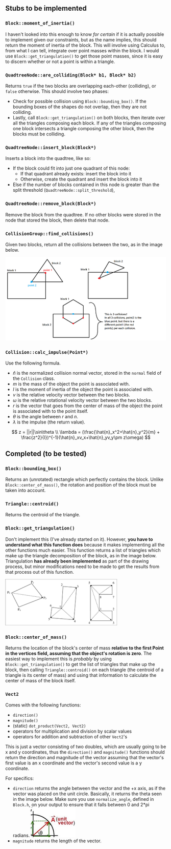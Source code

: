 ## Stubs to be implemented

### `Block::moment_of_inertia()`
I haven't looked into this enough to know *for certain* if it is actually possible to implement given our constraints, but as the name implies, this should return the moment of inertia of the block. This will involve using Calculus to, from what I can tell, integrate over point masses within the block. I would use `Block::get_triangulation()` to get those point masses, since it is easy to discern whether or not a point is within a triangle.

### `QuadtreeNode::are_colliding(Block* b1, Block* b2)`
Returns `true` if the two blocks are overlapping each-other (colliding), or `false` otherwise. This should involve two phases:
* Check for possible collision using `Block::bounding_box()`. If the bounding boxes of the shapes do not overlap, then they are not colliding.
* Lastly, call `Block::get_triangulation()` on both blocks, then iterate over all the triangles composing each block. If any of the triangles composing one block intersects a triangle composing the other block, then the blocks must be colliding.

### `QuadtreeNode::insert_block(Block*)`
Inserts a block into the quadtree, like so:
* If the block could fit into just one quadrant of this node:
    * If that quadrant already exists: insert the block into it
    * Otherwise, create the quadrant and insert the block into it
* Else if the number of blocks contained in this node is greater than the split threshold (`QuadtreeNode::split_threshold`), 

### `QuadtreeNode::remove_block(Block*)`
Remove the block from the quadtree. If no other blocks were stored in the node that stored the block, then delete that node.

### `CollisionGroup::find_collisions()`
Given two blocks, return all the collisions between the two, as in the image below.

![collision points image](README/collision%20points.png)

### `Collision::calc_impulse(Point*)`

Use the following formula.

* $\hat{n}$ is the normalized collision normal vector, stored in the `normal` field of the `Collision` class.
* $m$ is the mass of the object the point is associated with.
* $I$ is the moment of inertia of the object the point is associated with.
* $v$ is the relative velocity vector between the two blocks.
* $\omega$ is the relative rotational velocity vector between the two blocks.
* $r$ is the vector that goes from the center of mass of the object the point is associated with to the point itself.
* $\theta$ is the angle between $r$ and $n$.
* $\lambda$ is the impulse (the return value).

$$
z = ||r||\sin\theta \\
\lambda = (\frac{\hat{n}_x^2+\hat{n}_y^2}{m} + \frac{z^2}{I})^{-1}(\hat{n}_xv_x+\hat{n}_yv_y\pm z\omega)
$$

## Completed (to be tested)

### `Block::bounding_box()`
Returns an (unrotated) rectangle which perfectly contains the block. Unlike `Block::center_of_mass()`, the rotation and position of the block must be taken into account.

### `Triangle::centroid()`
Returns the centroid of the triangle.

### `Block::get_triangulation()`
Don't implement this (I've already started on it). However, **you have to understand what this function does** because it makes implementing all the other functions much easier. This function returns a list of triangles which make up the triangle decomposition of the block, as in the image below. Triangulation **has already been implemented** as part of the drawing process, but minor modifications need to be made to get the results from that process out of this function.

![triangulation image](README/triangulation.png)

### `Block::center_of_mass()`
Returns the location of the block's center of mass **relative to the first Point in the vertices field, assuming that the object's rotation is zero**. The easiest way to implement this is *probably* by using `Block::get_triangulation()` to get the list of triangles that make up the block, then calling `Triangle::centroid()` on each triangle (the centroid of a triangle is its center of mass) and using that information to calculate the center of mass of the block itself.

### `Vect2`
Comes with the following functions:
* `direction()`
* `magnitude()`
* (static) `dot_product(Vect2, Vect2)`
* operators for multiplication and division by scalar values
* operators for addition and subtraction of other `Vect2`'s

This is just a vector consisting of two doubles, which are usually going to be x and y coordinates, thus the `direction()` and `magnitude()` functions should return the direction and magnitude of the vector assuming that the vector's first value is an x coordinate and the vector's second value is a y coordinate.

For specifics:
* `direction` returns the angle between the vector and the +x axis, as if the vector was placed on the unit circle. Basically, it returns the theta seen in the image below. Make sure you use `normalize_angle`, defined in `Block.h`, on your output to ensure that it falls between 0 and 2*pi radians.
    ![vector image](README/unit%20circle%20vector.png)
* `magnitude` returns the length of the vector.